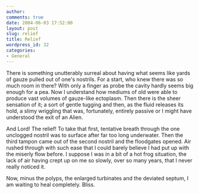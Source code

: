```yaml
---
author:
comments: true
date: 2004-06-03 17:52:00
layout: post
slug: relief
title: Relief
wordpress_id: 32
categories:
- General
---
```


There is something unutterably surreal about having what seems like yards of gauze pulled out of one's nostrils. For a start, who knew there was so much room in there? With only a finger as probe the cavity hardly seems big enough for a pea. Now I understand how mediums of old were able to produce vast volumes of gauze-like ectoplasm. Then there is the sheer sensation of it; a sort of gentle tugging and then, as the fluid releases its hold, a slimy wriggling that was, fortunately, entirely passive or I might have understood the exit of an Alien.

And Lord! The relief! To take that first, tentative breath through the one unclogged nostril was to surface after far too long underwater. Then the third tampon came out of the second nostril and the floodgates opened. Air rushed through with such ease that I could barely believe I had put up with the miserly flow before. I suppose I was in a bit of a hot frog situation, the lack of air having crept up on me so slowly, over so many years, that I never really noticed it.

Now, minus the polyps, the enlarged turbinates and the deviated septum, I am waiting to heal completely. Bliss.
